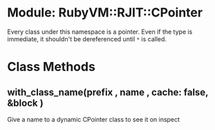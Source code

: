 # Module: RubyVM::RJIT::CPointer
    

Every class under this namespace is a pointer. Even if the type is immediate,
it shouldn't be dereferenced until `*` is called.


# Class Methods
## with_class_name(prefix , name , cache: false, &block ) [](#method-c-with_class_name)
Give a name to a dynamic CPointer class to see it on inspect

